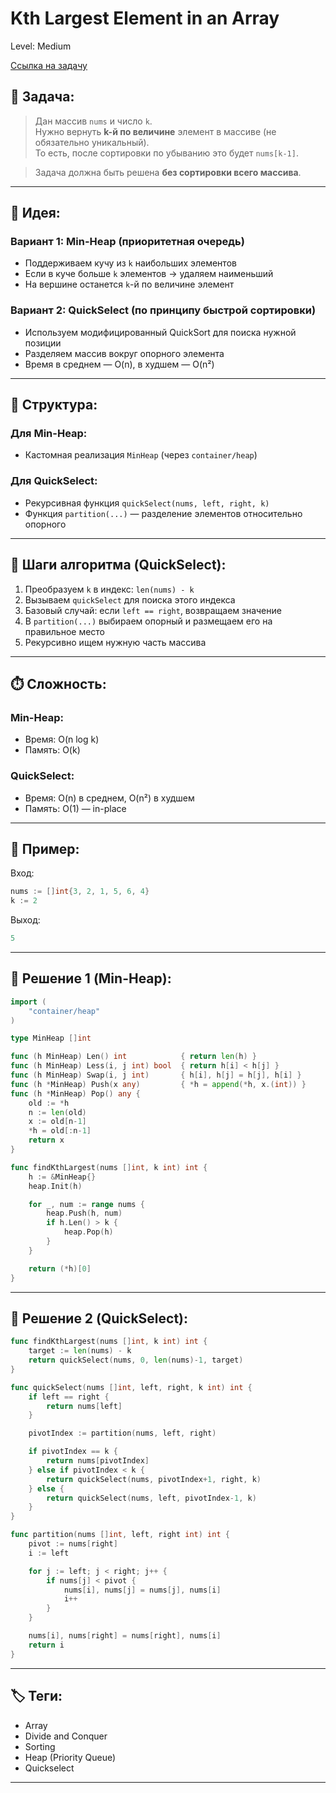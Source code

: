 # Kth Largest Element in an Array

Level: Medium

[Ссылка на задачу](https://leetcode.com/problems/kth-largest-element-in-an-array/)

## 🧠 Задача:

> Дан массив `nums` и число `k`.  
> Нужно вернуть **k-й по величине** элемент в массиве (не обязательно уникальный).  
> То есть, после сортировки по убыванию это будет `nums[k-1]`.

> Задача должна быть решена **без сортировки всего массива**.

---

## 📌 Идея:

### Вариант 1: Min-Heap (приоритетная очередь)
- Поддерживаем кучу из `k` наибольших элементов
- Если в куче больше `k` элементов → удаляем наименьший
- На вершине останется `k`-й по величине элемент

### Вариант 2: QuickSelect (по принципу быстрой сортировки)
- Используем модифицированный QuickSort для поиска нужной позиции
- Разделяем массив вокруг опорного элемента
- Время в среднем — O(n), в худшем — O(n²)

---

## 📏 Структура:

### Для Min-Heap:
- Кастомная реализация `MinHeap` (через `container/heap`)

### Для QuickSelect:
- Рекурсивная функция `quickSelect(nums, left, right, k)`
- Функция `partition(...)` — разделение элементов относительно опорного

---

## 🔁 Шаги алгоритма (QuickSelect):

1. Преобразуем `k` в индекс: `len(nums) - k`
2. Вызываем `quickSelect` для поиска этого индекса
3. Базовый случай: если `left == right`, возвращаем значение
4. В `partition(...)` выбираем опорный и размещаем его на правильное место
5. Рекурсивно ищем нужную часть массива

---

## ⏱️ Сложность:

### Min-Heap:
- Время: O(n log k)
- Память: O(k)

### QuickSelect:
- Время: O(n) в среднем, O(n²) в худшем
- Память: O(1) — in-place

---

## 📄 Пример:

Вход:
```go
nums := []int{3, 2, 1, 5, 6, 4}
k := 2
```

Выход:
```go
5
```

---

## 📝 Решение 1 (Min-Heap):

```go
import (
    "container/heap"
)

type MinHeap []int

func (h MinHeap) Len() int            { return len(h) }
func (h MinHeap) Less(i, j int) bool  { return h[i] < h[j] }
func (h MinHeap) Swap(i, j int)       { h[i], h[j] = h[j], h[i] }
func (h *MinHeap) Push(x any)         { *h = append(*h, x.(int)) }
func (h *MinHeap) Pop() any {
    old := *h
    n := len(old)
    x := old[n-1]
    *h = old[:n-1]
    return x
}

func findKthLargest(nums []int, k int) int {
    h := &MinHeap{}
    heap.Init(h)

    for _, num := range nums {
        heap.Push(h, num)
        if h.Len() > k {
            heap.Pop(h)
        }
    }

    return (*h)[0]
}
```

---

## 📝 Решение 2 (QuickSelect):

```go
func findKthLargest(nums []int, k int) int {
    target := len(nums) - k
    return quickSelect(nums, 0, len(nums)-1, target)
}

func quickSelect(nums []int, left, right, k int) int {
    if left == right {
        return nums[left]
    }

    pivotIndex := partition(nums, left, right)

    if pivotIndex == k {
        return nums[pivotIndex]
    } else if pivotIndex < k {
        return quickSelect(nums, pivotIndex+1, right, k)
    } else {
        return quickSelect(nums, left, pivotIndex-1, k)
    }
}

func partition(nums []int, left, right int) int {
    pivot := nums[right]
    i := left

    for j := left; j < right; j++ {
        if nums[j] < pivot {
            nums[i], nums[j] = nums[j], nums[i]
            i++
        }
    }

    nums[i], nums[right] = nums[right], nums[i]
    return i
}
```

---

## 🏷 Теги:
- Array
- Divide and Conquer
- Sorting
- Heap (Priority Queue)
- Quickselect

---

